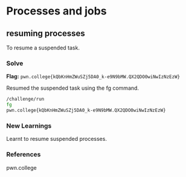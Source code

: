 # Processes and jobs

## resuming processes
To resume a suspended task.

### Solve
**Flag:** `pwn.college{kQbKnHmZWuSZj5DA0_k-e9N9bMW.QX2QDO0wiNwIzNzEzW}`

Resumed the suspended task using the fg command. 

```bash
/challenge/run
fg
pwn.college{kQbKnHmZWuSZj5DA0_k-e9N9bMW.QX2QDO0wiNwIzNzEzW}
```

### New Learnings
Learnt to resume suspended processes.

### References 
pwn.college
